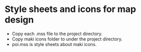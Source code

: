 # Style sheets and icons for map design
- Copy each .mss file to the project directory.
- Copy maki icons folder to under the project directory.
- poi.mss is style sheets about maki icons.
